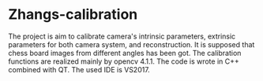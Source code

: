 # Zhangs-calibration
The project is aim to calibrate camera's intrinsic parameters, extrinsic parameters for both camera system, and reconstruction. It is supposed 
that chess board images from different angles has been got. 
The calibration functions are realized mainly by opencv 4.1.1. The code is wrote in C++ combined with QT. The used IDE is VS2017. 
